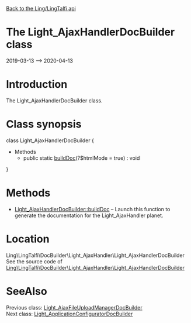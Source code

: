 [Back to the Ling/LingTalfi api](https://github.com/lingtalfi/LingTalfi/blob/master/doc/api/Ling/LingTalfi.md)



The Light_AjaxHandlerDocBuilder class
================
2019-03-13 --> 2020-04-13






Introduction
============

The Light_AjaxHandlerDocBuilder class.



Class synopsis
==============


class <span class="pl-k">Light_AjaxHandlerDocBuilder</span>  {

- Methods
    - public static [buildDoc](https://github.com/lingtalfi/LingTalfi/blob/master/doc/api/Ling/LingTalfi/DocBuilder/Light_AjaxHandler/Light_AjaxHandlerDocBuilder/buildDoc.md)(?$htmlMode = true) : void

}






Methods
==============

- [Light_AjaxHandlerDocBuilder::buildDoc](https://github.com/lingtalfi/LingTalfi/blob/master/doc/api/Ling/LingTalfi/DocBuilder/Light_AjaxHandler/Light_AjaxHandlerDocBuilder/buildDoc.md) &ndash; Launch this function to generate the documentation for the Light_AjaxHandler planet.





Location
=============
Ling\LingTalfi\DocBuilder\Light_AjaxHandler\Light_AjaxHandlerDocBuilder<br>
See the source code of [Ling\LingTalfi\DocBuilder\Light_AjaxHandler\Light_AjaxHandlerDocBuilder](https://github.com/lingtalfi/LingTalfi/blob/master/DocBuilder/Light_AjaxHandler/Light_AjaxHandlerDocBuilder.php)



SeeAlso
==============
Previous class: [Light_AjaxFileUploadManagerDocBuilder](https://github.com/lingtalfi/LingTalfi/blob/master/doc/api/Ling/LingTalfi/DocBuilder/Light_AjaxFileUploadManager/Light_AjaxFileUploadManagerDocBuilder.md)<br>Next class: [Light_ApplicationConfiguratorDocBuilder](https://github.com/lingtalfi/LingTalfi/blob/master/doc/api/Ling/LingTalfi/DocBuilder/Light_ApplicationConfigurator/Light_ApplicationConfiguratorDocBuilder.md)<br>

